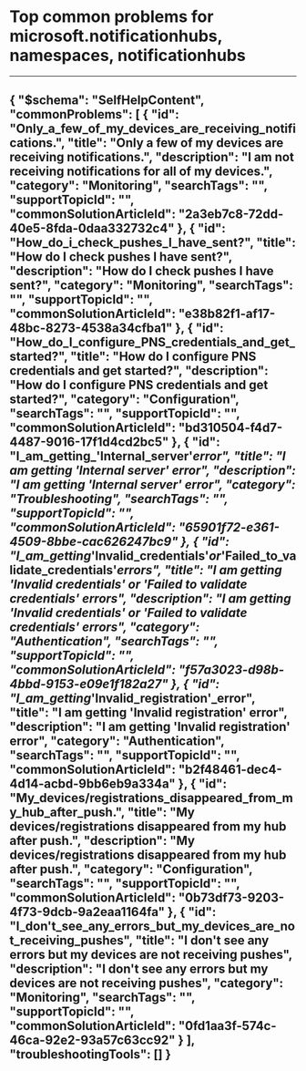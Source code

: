 <properties
	pageTitle="Top common problems for microsoft.notificationhubs, namespaces, notificationhubs"
	description="Top common problems for microsoft.notificationhubs, namespaces, notificationhubs"        
	service="microsoft.notificationhubs"
	resource="namespaces"
	resourceTags="notificationhubs"
	authors="locphan"
	ms.author="locphan"
	displayOrder=""
	articleId="b31b97e0-3316-463c-85fa-b6d29e2e8046"
	selfHelpType="diagnoseandsolve"
	productPesIds="15973"
	cloudEnvironments="public"
/>
# Top common problems for microsoft.notificationhubs, namespaces, notificationhubs
---
{
    "$schema": "SelfHelpContent",
    "commonProblems": [
        {
            "id": "Only_a_few_of_my_devices_are_receiving_notifications.",
            "title": "Only a few of my devices are receiving notifications.",
            "description": "I am not receiving notifications for all of my devices.",
            "category": "Monitoring",
            "searchTags": "",
            "supportTopicId": "",
            "commonSolutionArticleId": "2a3eb7c8-72dd-40e5-8fda-0daa332732c4"
        },
        {
            "id": "How_do_i_check_pushes_I_have_sent?",
            "title": "How do I check pushes I have sent?",
            "description": "How do I check pushes I have sent?",
            "category": "Monitoring",
            "searchTags": "",
            "supportTopicId": "",
            "commonSolutionArticleId": "e38b82f1-af17-48bc-8273-4538a34cfba1"
        },
        {
            "id": "How_do_I_configure_PNS_credentials_and_get_started?",
            "title": "How do I configure PNS credentials and get started?",
            "description": "How do I configure PNS credentials and get started?",
            "category": "Configuration",
            "searchTags": "",
            "supportTopicId": "",
            "commonSolutionArticleId": "bd310504-f4d7-4487-9016-17f1d4cd2bc5"
        },
        {
            "id": "I_am_getting_'Internal_server'_error",
            "title": "I am getting 'Internal server' error",
            "description": "I am getting 'Internal server' error",
            "category": "Troubleshooting",
            "searchTags": "",
            "supportTopicId": "",
            "commonSolutionArticleId": "65901f72-e361-4509-8bbe-cac626247bc9"
        },
        {
            "id": "I_am_getting_'Invalid_credentials'_or_'Failed_to_validate_credentials'_errors",
            "title": "I am getting 'Invalid credentials' or 'Failed to validate credentials' errors",
            "description": "I am getting 'Invalid credentials' or 'Failed to validate credentials' errors",
            "category": "Authentication",
            "searchTags": "",
            "supportTopicId": "",
            "commonSolutionArticleId": "f57a3023-d98b-4bbd-9153-e09e1f182a27"
        },
        {
            "id": "I_am_getting_'Invalid_registration'_error",
            "title": "I am getting 'Invalid registration' error",
            "description": "I am getting 'Invalid registration' error",
            "category": "Authentication",
            "searchTags": "",
            "supportTopicId": "",
            "commonSolutionArticleId": "b2f48461-dec4-4d14-acbd-9bb6eb9a334a"
        },
        {
            "id": "My_devices/registrations_disappeared_from_my_hub_after_push.",
            "title": "My devices/registrations disappeared from my hub after push.",
            "description": "My devices/registrations disappeared from my hub after push.",
            "category": "Configuration",
            "searchTags": "",
            "supportTopicId": "",
            "commonSolutionArticleId": "0b73df73-9203-4f73-9dcb-9a2eaa1164fa"
        },
        {
            "id": "I_don't_see_any_errors_but_my_devices_are_not_receiving_pushes",
            "title": "I don't see any errors but my devices are not receiving pushes",
            "description": "I don't see any errors but my devices are not receiving pushes",
            "category": "Monitoring",
            "searchTags": "",
            "supportTopicId": "",
            "commonSolutionArticleId": "0fd1aa3f-574c-46ca-92e2-93a57c63cc92"
        }
    ],
    "troubleshootingTools": []
}
---
